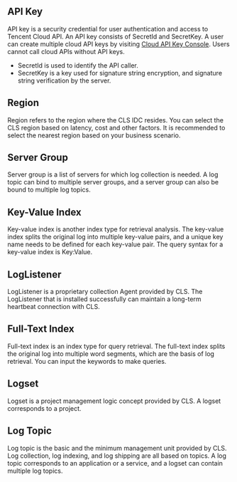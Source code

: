 ## API Key

API key is a security credential for user authentication and access to Tencent Cloud API. An API key consists of SecretId and SecretKey. A user can create multiple cloud API keys by visiting [Cloud API Key Console](https://console.cloud.tencent.com/capi). Users cannot call cloud APIs without API keys.

- SecretId is used to identify the API caller.
- SecretKey is a key used for signature string encryption, and signature string verification by the server.

## Region

Region refers to the region where the CLS IDC resides. You can select the CLS region based on latency, cost and other factors. It is recommended to select the nearest region based on your business scenario.

## Server Group

Server group is a list of servers for which log collection is needed. A log topic can bind to multiple server groups, and a server group can also be bound to multiple log topics.

## Key-Value Index

Key-value index is another index type for retrieval analysis. The key-value index splits the original log into multiple key-value pairs, and a unique key name needs to be defined for each key-value pair. The query syntax for a key-value index is Key:Value.

## LogListener

LogListener is a proprietary collection Agent provided by CLS. The LogListener that is installed successfully can maintain a long-term heartbeat connection with CLS.

## Full-Text Index

Full-text index is an index type for query retrieval. The full-text index splits the original log into multiple word segments, which are the basis of log retrieval. You can input the keywords to make queries.


## Logset

Logset is a project management logic concept provided by CLS. A logset corresponds to a project.

## Log Topic

Log topic is the basic and the minimum management unit provided by CLS. Log collection, log indexing, and log shipping are all based on topics. A log topic corresponds to an application or a service, and a logset can contain multiple log topics.



